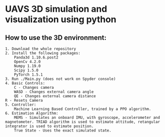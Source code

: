 # UAVS 3D simulation and visualization using python

## How to use the 3D environment:

	1. Download the whole repository
	2. Install the following packages:
		Panda3d 1.10.6.post2
		OpenCv 4.2.0
		Numpy 1.19.0
		Scipy 1.5.0
		PyTorch 1.5.1
	3. Run ./Main.py (does not work on Spyder console)
	4. Basic Controls:
		C - Changes camera
		WASD - Changes external camera angle
		QE - Changes external camera distance
    R - Resets Camera
	5. Controller:
		Machine Learning Based Controller, trained by a PPO algorithm. 
	6. Estimation Algorithm:
		MEMS - Simulates an onboard IMU, with gyroscope, accelerometer and magnetometer. TRIAD algorithm is used to estimate attitude, retangular integrator is used to estimate position. 
		True State - Uses the exact simulated state.

